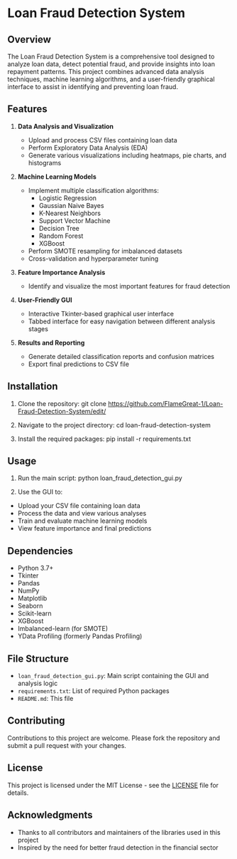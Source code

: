 # Loan Fraud Detection System

## Overview

The Loan Fraud Detection System is a comprehensive tool designed to analyze loan data, detect potential fraud, and provide insights into loan repayment patterns. This project combines advanced data analysis techniques, machine learning algorithms, and a user-friendly graphical interface to assist in identifying and preventing loan fraud.

## Features

1. **Data Analysis and Visualization**
   - Upload and process CSV files containing loan data
   - Perform Exploratory Data Analysis (EDA)
   - Generate various visualizations including heatmaps, pie charts, and histograms

2. **Machine Learning Models**
   - Implement multiple classification algorithms:
     - Logistic Regression
     - Gaussian Naive Bayes
     - K-Nearest Neighbors
     - Support Vector Machine
     - Decision Tree
     - Random Forest
     - XGBoost
   - Perform SMOTE resampling for imbalanced datasets
   - Cross-validation and hyperparameter tuning

3. **Feature Importance Analysis**
   - Identify and visualize the most important features for fraud detection

4. **User-Friendly GUI**
   - Interactive Tkinter-based graphical user interface
   - Tabbed interface for easy navigation between different analysis stages

5. **Results and Reporting**
   - Generate detailed classification reports and confusion matrices
   - Export final predictions to CSV file

## Installation

1. Clone the repository:
   git clone https://github.com/FlameGreat-1/Loan-Fraud-Detection-System/edit/


2. Navigate to the project directory:
   cd loan-fraud-detection-system


3. Install the required packages:
   pip install -r requirements.txt


## Usage

1. Run the main script:
   python loan_fraud_detection_gui.py


2. Use the GUI to:
- Upload your CSV file containing loan data
- Process the data and view various analyses
- Train and evaluate machine learning models
- View feature importance and final predictions

## Dependencies

- Python 3.7+
- Tkinter
- Pandas
- NumPy
- Matplotlib
- Seaborn
- Scikit-learn
- XGBoost
- Imbalanced-learn (for SMOTE)
- YData Profiling (formerly Pandas Profiling)

## File Structure

- `loan_fraud_detection_gui.py`: Main script containing the GUI and analysis logic
- `requirements.txt`: List of required Python packages
- `README.md`: This file

## Contributing

Contributions to this project are welcome. Please fork the repository and submit a pull request with your changes.

## License

This project is licensed under the MIT License - see the [LICENSE](LICENSE) file for details.

## Acknowledgments

- Thanks to all contributors and maintainers of the libraries used in this project
- Inspired by the need for better fraud detection in the financial sector
